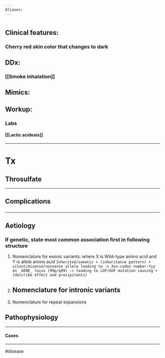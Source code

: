 ```yaml
---
Aliases:
---
```

# 
## Clinical features:
### Cherry red skin color that changes to dark
## DDx:
### [[Smoke inhalation]]
## Mimics:
###
## Workup:
### Labs
#### [[Lactic acidosis]]

---
# Tx
## Throsulfate

---
## Complications
###

---
## Aetiology
### If genetic, state most common association first in following structure
1.  Nomenclature for exonic variants: where X is Wild-type amino acid and Y is allele amino acid
	`Inherited/somatic + (inheritance pattern) + silent/misense/nonsense allele leading to -> Xxx-codon number-Yyy on _GENE_ locus (99p/q99) -> leading to LOF/GOF mutation causing + (describe effect and precipitants) `
2.  Nomenclature for intronic variants
	- 
3.  Nomenclature for repeat expansions
## Pathophysiology

---
#### Cases


---
#disease 